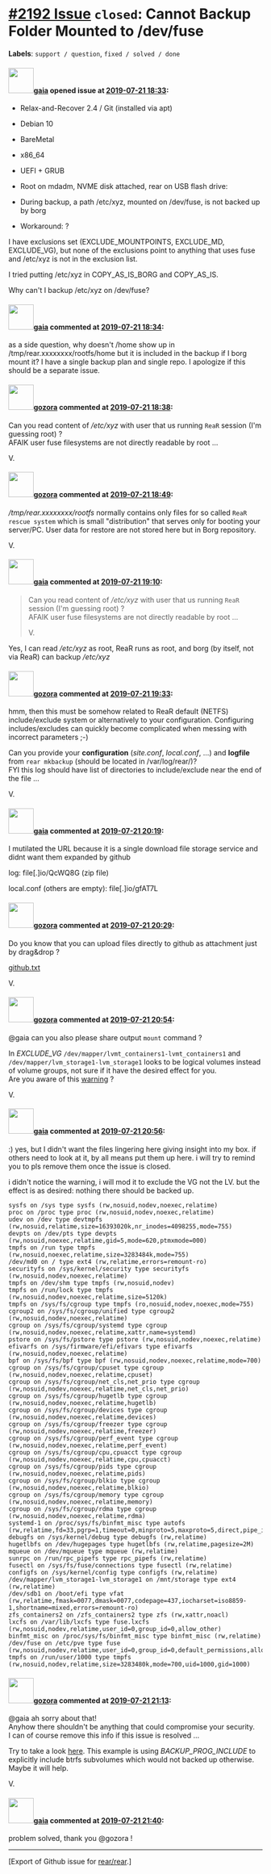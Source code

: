 [\#2192 Issue](https://github.com/rear/rear/issues/2192) `closed`: Cannot Backup Folder Mounted to /dev/fuse
============================================================================================================

**Labels**: `support / question`, `fixed / solved / done`

#### <img src="https://avatars.githubusercontent.com/u/87547?u=97296ad68855cad6e025c97d022ea4ccc44658c3&v=4" width="50">[gaia](https://github.com/gaia) opened issue at [2019-07-21 18:33](https://github.com/rear/rear/issues/2192):

-   Relax-and-Recover 2.4 / Git (installed via apt)

-   Debian 10

-   BareMetal

-   x86\_64

-   UEFI + GRUB

-   Root on mdadm, NVME disk attached, rear on USB flash drive:

-   During backup, a path /etc/xyz, mounted on /dev/fuse, is not backed
    up by borg

-   Workaround: ?

I have exclusions set (EXCLUDE\_MOUNTPOINTS, EXCLUDE\_MD, EXCLUDE\_VG),
but none of the exclusions point to anything that uses fuse and /etc/xyz
is not in the exclusion list.

I tried putting /etc/xyz in COPY\_AS\_IS\_BORG and COPY\_AS\_IS.

Why can't I backup /etc/xyz on /dev/fuse?

#### <img src="https://avatars.githubusercontent.com/u/87547?u=97296ad68855cad6e025c97d022ea4ccc44658c3&v=4" width="50">[gaia](https://github.com/gaia) commented at [2019-07-21 18:34](https://github.com/rear/rear/issues/2192#issuecomment-513577201):

as a side question, why doesn't /home show up in
/tmp/rear.xxxxxxxx/rootfs/home but it is included in the backup if I
borg mount it? I have a single backup plan and single repo. I apologize
if this should be a separate issue.

#### <img src="https://avatars.githubusercontent.com/u/12116358?u=1c5ba9dcee5ca3082f03029a7fbe647efd30eb49&v=4" width="50">[gozora](https://github.com/gozora) commented at [2019-07-21 18:38](https://github.com/rear/rear/issues/2192#issuecomment-513577433):

Can you read content of */etc/xyz* with user that us running `ReaR`
session (I'm guessing root) ?  
AFAIK user fuse filesystems are not directly readable by root ...

V.

#### <img src="https://avatars.githubusercontent.com/u/12116358?u=1c5ba9dcee5ca3082f03029a7fbe647efd30eb49&v=4" width="50">[gozora](https://github.com/gozora) commented at [2019-07-21 18:49](https://github.com/rear/rear/issues/2192#issuecomment-513578135):

*/tmp/rear.xxxxxxxx/rootfs* normally contains only files for so called
`ReaR rescue system` which is small "distribution" that serves only for
booting your server/PC. User data for restore are not stored here but in
Borg repository.

V.

#### <img src="https://avatars.githubusercontent.com/u/87547?u=97296ad68855cad6e025c97d022ea4ccc44658c3&v=4" width="50">[gaia](https://github.com/gaia) commented at [2019-07-21 19:10](https://github.com/rear/rear/issues/2192#issuecomment-513579704):

> Can you read content of */etc/xyz* with user that us running `ReaR`
> session (I'm guessing root) ?  
> AFAIK user fuse filesystems are not directly readable by root ...
>
> V.

Yes, I can read */etc/xyz* as root, ReaR runs as root, and borg (by
itself, not via ReaR) can backup */etc/xyz*

#### <img src="https://avatars.githubusercontent.com/u/12116358?u=1c5ba9dcee5ca3082f03029a7fbe647efd30eb49&v=4" width="50">[gozora](https://github.com/gozora) commented at [2019-07-21 19:33](https://github.com/rear/rear/issues/2192#issuecomment-513581360):

hmm, then this must be somehow related to ReaR default (NETFS)
include/exclude system or alternatively to your configuration.
Configuring includes/excludes can quickly become complicated when
messing with incorrect parameters ;-)

Can you provide your **configuration** (*site.conf*, *local.conf*, ...)
and **logfile** from `rear mkbackup` (should be located in
/var/log/rear/)?  
FYI this log should have list of directories to include/exclude near the
end of the file ...

V.

#### <img src="https://avatars.githubusercontent.com/u/87547?u=97296ad68855cad6e025c97d022ea4ccc44658c3&v=4" width="50">[gaia](https://github.com/gaia) commented at [2019-07-21 20:19](https://github.com/rear/rear/issues/2192#issuecomment-513584498):

I mutilated the URL because it is a single download file storage service
and didnt want them expanded by github

log: file\[.\]io/QcWQ8G (zip file)

local.conf (others are empty): file\[.\]io/gfAT7L

#### <img src="https://avatars.githubusercontent.com/u/12116358?u=1c5ba9dcee5ca3082f03029a7fbe647efd30eb49&v=4" width="50">[gozora](https://github.com/gozora) commented at [2019-07-21 20:29](https://github.com/rear/rear/issues/2192#issuecomment-513585177):

Do you know that you can upload files directly to github as attachment
just by drag&drop ?

[github.txt](https://github.com/rear/rear/files/3415017/github.txt)

V.

#### <img src="https://avatars.githubusercontent.com/u/12116358?u=1c5ba9dcee5ca3082f03029a7fbe647efd30eb49&v=4" width="50">[gozora](https://github.com/gozora) commented at [2019-07-21 20:54](https://github.com/rear/rear/issues/2192#issuecomment-513586816):

@gaia can you also please share output `mount` command ?

In *EXCLUDE\_VG* `/dev/mapper/lvmt_containers1-lvmt_containers1` and
`/dev/mapper/lvm_storage1-lvm_storage1` looks to be logical volumes
instead of volume groups, not sure if it have the desired effect for
you.  
Are you aware of this
[warning](https://github.com/rear/rear/blob/master/usr/share/rear/conf/default.conf#L2355)
?

V.

#### <img src="https://avatars.githubusercontent.com/u/87547?u=97296ad68855cad6e025c97d022ea4ccc44658c3&v=4" width="50">[gaia](https://github.com/gaia) commented at [2019-07-21 20:56](https://github.com/rear/rear/issues/2192#issuecomment-513586967):

:) yes, but I didn't want the files lingering here giving insight into
my box. if others need to look at it, by all means put them up here. i
will try to remind you to pls remove them once the issue is closed.

i didn't notice the warning, i will mod it to exclude the VG not the LV.
but the effect is as desired: nothing there should be backed up.

    sysfs on /sys type sysfs (rw,nosuid,nodev,noexec,relatime)
    proc on /proc type proc (rw,nosuid,nodev,noexec,relatime)
    udev on /dev type devtmpfs (rw,nosuid,relatime,size=16393020k,nr_inodes=4098255,mode=755)
    devpts on /dev/pts type devpts (rw,nosuid,noexec,relatime,gid=5,mode=620,ptmxmode=000)
    tmpfs on /run type tmpfs (rw,nosuid,noexec,relatime,size=3283484k,mode=755)
    /dev/md0 on / type ext4 (rw,relatime,errors=remount-ro)
    securityfs on /sys/kernel/security type securityfs (rw,nosuid,nodev,noexec,relatime)
    tmpfs on /dev/shm type tmpfs (rw,nosuid,nodev)
    tmpfs on /run/lock type tmpfs (rw,nosuid,nodev,noexec,relatime,size=5120k)
    tmpfs on /sys/fs/cgroup type tmpfs (ro,nosuid,nodev,noexec,mode=755)
    cgroup2 on /sys/fs/cgroup/unified type cgroup2 (rw,nosuid,nodev,noexec,relatime)
    cgroup on /sys/fs/cgroup/systemd type cgroup (rw,nosuid,nodev,noexec,relatime,xattr,name=systemd)
    pstore on /sys/fs/pstore type pstore (rw,nosuid,nodev,noexec,relatime)
    efivarfs on /sys/firmware/efi/efivars type efivarfs (rw,nosuid,nodev,noexec,relatime)
    bpf on /sys/fs/bpf type bpf (rw,nosuid,nodev,noexec,relatime,mode=700)
    cgroup on /sys/fs/cgroup/cpuset type cgroup (rw,nosuid,nodev,noexec,relatime,cpuset)
    cgroup on /sys/fs/cgroup/net_cls,net_prio type cgroup (rw,nosuid,nodev,noexec,relatime,net_cls,net_prio)
    cgroup on /sys/fs/cgroup/hugetlb type cgroup (rw,nosuid,nodev,noexec,relatime,hugetlb)
    cgroup on /sys/fs/cgroup/devices type cgroup (rw,nosuid,nodev,noexec,relatime,devices)
    cgroup on /sys/fs/cgroup/freezer type cgroup (rw,nosuid,nodev,noexec,relatime,freezer)
    cgroup on /sys/fs/cgroup/perf_event type cgroup (rw,nosuid,nodev,noexec,relatime,perf_event)
    cgroup on /sys/fs/cgroup/cpu,cpuacct type cgroup (rw,nosuid,nodev,noexec,relatime,cpu,cpuacct)
    cgroup on /sys/fs/cgroup/pids type cgroup (rw,nosuid,nodev,noexec,relatime,pids)
    cgroup on /sys/fs/cgroup/blkio type cgroup (rw,nosuid,nodev,noexec,relatime,blkio)
    cgroup on /sys/fs/cgroup/memory type cgroup (rw,nosuid,nodev,noexec,relatime,memory)
    cgroup on /sys/fs/cgroup/rdma type cgroup (rw,nosuid,nodev,noexec,relatime,rdma)
    systemd-1 on /proc/sys/fs/binfmt_misc type autofs (rw,relatime,fd=33,pgrp=1,timeout=0,minproto=5,maxproto=5,direct,pipe_ino=1111)
    debugfs on /sys/kernel/debug type debugfs (rw,relatime)
    hugetlbfs on /dev/hugepages type hugetlbfs (rw,relatime,pagesize=2M)
    mqueue on /dev/mqueue type mqueue (rw,relatime)
    sunrpc on /run/rpc_pipefs type rpc_pipefs (rw,relatime)
    fusectl on /sys/fs/fuse/connections type fusectl (rw,relatime)
    configfs on /sys/kernel/config type configfs (rw,relatime)
    /dev/mapper/lvm_storage1-lvm_storage1 on /mnt/storage type ext4 (rw,relatime)
    /dev/sdb1 on /boot/efi type vfat (rw,relatime,fmask=0077,dmask=0077,codepage=437,iocharset=iso8859-1,shortname=mixed,errors=remount-ro)
    zfs_containers2 on /zfs_containers2 type zfs (rw,xattr,noacl)
    lxcfs on /var/lib/lxcfs type fuse.lxcfs (rw,nosuid,nodev,relatime,user_id=0,group_id=0,allow_other)
    binfmt_misc on /proc/sys/fs/binfmt_misc type binfmt_misc (rw,relatime)
    /dev/fuse on /etc/pve type fuse (rw,nosuid,nodev,relatime,user_id=0,group_id=0,default_permissions,allow_other)
    tmpfs on /run/user/1000 type tmpfs (rw,nosuid,nodev,relatime,size=3283480k,mode=700,uid=1000,gid=1000)

#### <img src="https://avatars.githubusercontent.com/u/12116358?u=1c5ba9dcee5ca3082f03029a7fbe647efd30eb49&v=4" width="50">[gozora](https://github.com/gozora) commented at [2019-07-21 21:13](https://github.com/rear/rear/issues/2192#issuecomment-513588061):

@gaia ah sorry about that!  
Anyhow there shouldn't be anything that could compromise your
security.  
I can of course remove this info if this issue is resolved ...

Try to take a look
[here](https://github.com/rear/rear/blob/master/usr/share/rear/conf/examples/SLE12-SP2-btrfs-example.conf#L54).
This example is using *BACKUP\_PROG\_INCLUDE* to explicitly include
btrfs subvolumes which would not backed up otherwise. Maybe it will
help.

V.

#### <img src="https://avatars.githubusercontent.com/u/87547?u=97296ad68855cad6e025c97d022ea4ccc44658c3&v=4" width="50">[gaia](https://github.com/gaia) commented at [2019-07-21 21:40](https://github.com/rear/rear/issues/2192#issuecomment-513589822):

problem solved, thank you @gozora !

------------------------------------------------------------------------

\[Export of Github issue for
[rear/rear](https://github.com/rear/rear).\]
